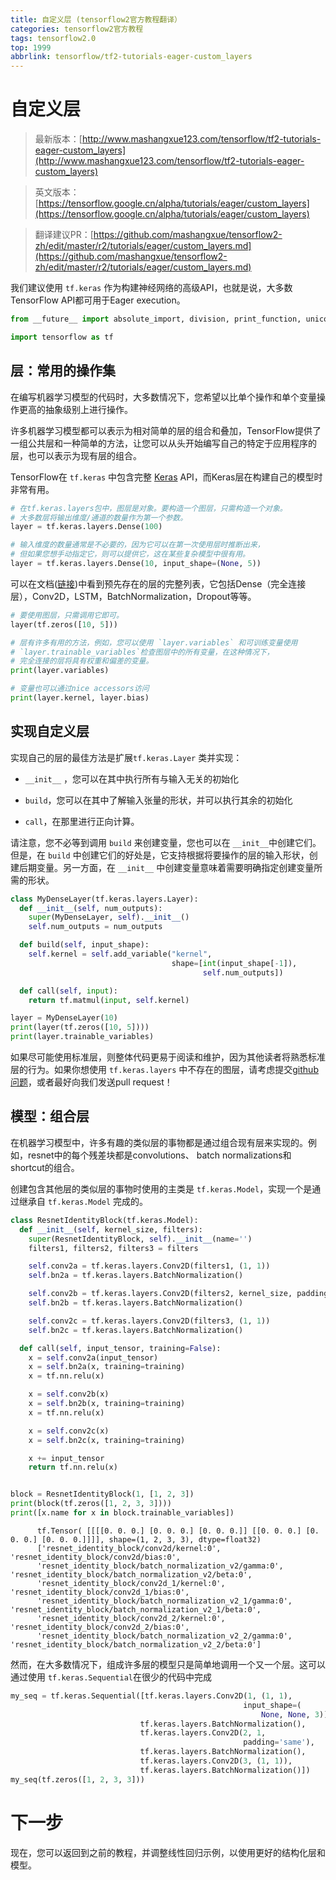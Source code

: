 ```yaml
---
title: 自定义层 (tensorflow2官方教程翻译）
categories: tensorflow2官方教程
tags: tensorflow2.0
top: 1999
abbrlink: tensorflow/tf2-tutorials-eager-custom_layers
---
```


# 自定义层

> 最新版本：[http://www.mashangxue123.com/tensorflow/tf2-tutorials-eager-custom_layers](http://www.mashangxue123.com/tensorflow/tf2-tutorials-eager-custom_layers)

> 英文版本：[https://tensorflow.google.cn/alpha/tutorials/eager/custom_layers](https://tensorflow.google.cn/alpha/tutorials/eager/custom_layers)

> 翻译建议PR：[https://github.com/mashangxue/tensorflow2-zh/edit/master/r2/tutorials/eager/custom_layers.md](https://github.com/mashangxue/tensorflow2-zh/edit/master/r2/tutorials/eager/custom_layers.md)


我们建议使用 `tf.keras` 作为构建神经网络的高级API，也就是说，大多数TensorFlow API都可用于Eager execution。
 
```python
from __future__ import absolute_import, division, print_function, unicode_literals

import tensorflow as tf
```

## 层：常用的操作集

在编写机器学习模型的代码时，大多数情况下，您希望以比单个操作和单个变量操作更高的抽象级别上进行操作。

许多机器学习模型都可以表示为相对简单的层的组合和叠加，TensorFlow提供了一组公共层和一种简单的方法，让您可以从头开始编写自己的特定于应用程序的层，也可以表示为现有层的组合。

TensorFlow在 `tf.keras` 中包含完整 [Keras](https://keras.io) API，而Keras层在构建自己的模型时非常有用。


```python
# 在tf.keras.layers包中，图层是对象。要构造一个图层，只需构造一个对象。 
# 大多数层将输出维度/通道的数量作为第一个参数。 
layer = tf.keras.layers.Dense(100)

# 输入维度的数量通常是不必要的，因为它可以在第一次使用层时推断出来， 
# 但如果您想手动指定它，则可以提供它，这在某些复杂模型中很有用。 
layer = tf.keras.layers.Dense(10, input_shape=(None, 5))
```

可以在文档([链接](https://www.tensorflow.org/api_docs/python/tf/keras/layers))中看到预先存在的层的完整列表，它包括Dense（完全连接层），Conv2D，LSTM，BatchNormalization，Dropout等等。

```python
# 要使用图层，只需调用它即可。 
layer(tf.zeros([10, 5]))
```


```python
# 层有许多有用的方法，例如，您可以使用 `layer.variables` 和可训练变量使用 
# `layer.trainable_variables`检查图层中的所有变量，在这种情况下， 
# 完全连接的层将具有权重和偏差的变量。 
print(layer.variables) 
```

```python
# 变量也可以通过nice accessors访问
print(layer.kernel, layer.bias)
```

## 实现自定义层

实现自己的层的最佳方法是扩展`tf.keras.Layer` 类并实现：

  *  `__init__` ，您可以在其中执行所有与输入无关的初始化

  * `build`，您可以在其中了解输入张量的形状，并可以执行其余的初始化

  * `call`，在那里进行正向计算。


请注意，您不必等到调用 `build` 来创建变量，您也可以在 `__init__`中创建它们。但是，在 `build` 中创建它们的好处是，它支持根据将要操作的层的输入形状，创建后期变量。另一方面，在 `__init__` 中创建变量意味着需要明确指定创建变量所需的形状。

```python
class MyDenseLayer(tf.keras.layers.Layer):
  def __init__(self, num_outputs):
    super(MyDenseLayer, self).__init__()
    self.num_outputs = num_outputs

  def build(self, input_shape):
    self.kernel = self.add_variable("kernel",
                                    shape=[int(input_shape[-1]),
                                           self.num_outputs])

  def call(self, input):
    return tf.matmul(input, self.kernel)

layer = MyDenseLayer(10)
print(layer(tf.zeros([10, 5])))
print(layer.trainable_variables)
```

如果尽可能使用标准层，则整体代码更易于阅读和维护，因为其他读者将熟悉标准层的行为。如果你想使用 `tf.keras.layers` 中不存在的图层，请考虑提交[github问题](http://github.com/tensorflow/tensorflow/issues/new)，或者最好向我们发送pull request！


## 模型：组合层

在机器学习模型中，许多有趣的类似层的事物都是通过组合现有层来实现的。例如，resnet中的每个残差块都是convolutions、 batch normalizations和shortcut的组合。

创建包含其他层的类似层的事物时使用的主类是 `tf.keras.Model`，实现一个是通过继承自 `tf.keras.Model` 完成的。

```python
class ResnetIdentityBlock(tf.keras.Model):
  def __init__(self, kernel_size, filters):
    super(ResnetIdentityBlock, self).__init__(name='')
    filters1, filters2, filters3 = filters

    self.conv2a = tf.keras.layers.Conv2D(filters1, (1, 1))
    self.bn2a = tf.keras.layers.BatchNormalization()

    self.conv2b = tf.keras.layers.Conv2D(filters2, kernel_size, padding='same')
    self.bn2b = tf.keras.layers.BatchNormalization()

    self.conv2c = tf.keras.layers.Conv2D(filters3, (1, 1))
    self.bn2c = tf.keras.layers.BatchNormalization()

  def call(self, input_tensor, training=False):
    x = self.conv2a(input_tensor)
    x = self.bn2a(x, training=training)
    x = tf.nn.relu(x)

    x = self.conv2b(x)
    x = self.bn2b(x, training=training)
    x = tf.nn.relu(x)

    x = self.conv2c(x)
    x = self.bn2c(x, training=training)

    x += input_tensor
    return tf.nn.relu(x)


block = ResnetIdentityBlock(1, [1, 2, 3])
print(block(tf.zeros([1, 2, 3, 3])))
print([x.name for x in block.trainable_variables])
```

```
      tf.Tensor( [[[[0. 0. 0.] [0. 0. 0.] [0. 0. 0.]] [[0. 0. 0.] [0. 0. 0.] [0. 0. 0.]]]], shape=(1, 2, 3, 3), dtype=float32)
      ['resnet_identity_block/conv2d/kernel:0', 'resnet_identity_block/conv2d/bias:0',
      'resnet_identity_block/batch_normalization_v2/gamma:0', 'resnet_identity_block/batch_normalization_v2/beta:0',
      'resnet_identity_block/conv2d_1/kernel:0', 'resnet_identity_block/conv2d_1/bias:0',
      'resnet_identity_block/batch_normalization_v2_1/gamma:0', 'resnet_identity_block/batch_normalization_v2_1/beta:0',
      'resnet_identity_block/conv2d_2/kernel:0', 'resnet_identity_block/conv2d_2/bias:0',
      'resnet_identity_block/batch_normalization_v2_2/gamma:0', 'resnet_identity_block/batch_normalization_v2_2/beta:0']
```

然而，在大多数情况下，组成许多层的模型只是简单地调用一个又一个层。这可以通过使用 `tf.keras.Sequential`在很少的代码中完成

```python
my_seq = tf.keras.Sequential([tf.keras.layers.Conv2D(1, (1, 1),
                                                    input_shape=(
                                                        None, None, 3)),
                             tf.keras.layers.BatchNormalization(),
                             tf.keras.layers.Conv2D(2, 1,
                                                    padding='same'),
                             tf.keras.layers.BatchNormalization(),
                             tf.keras.layers.Conv2D(3, (1, 1)),
                             tf.keras.layers.BatchNormalization()])
my_seq(tf.zeros([1, 2, 3, 3]))
```

# 下一步

现在，您可以返回到之前的教程，并调整线性回归示例，以使用更好的结构化层和模型。
